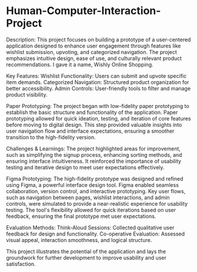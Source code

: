 # Human-Computer-Interaction-Project

Description:
This project focuses on building a prototype of a user-centered application designed to enhance user engagement through features like wishlist submission, upvoting, and categorized navigation. The project emphasizes intuitive design, ease of use, and culturally relevant product recommendations. I gave it a name, Wishly Online Shopping.

Key Features:
  Wishlist Functionality: Users can submit and upvote specific item demands.
  Categorized Navigation: Structured product organization for better accessibility.
  Admin Controls: User-friendly tools to filter and manage product visibility.

Paper Prototyping:
  The project began with low-fidelity paper prototyping to establish the basic structure and functionality of the application. Paper prototyping allowed for quick ideation, testing, and iteration of core features before moving to digital design. This step provided valuable insights into user navigation flow and interface expectations, ensuring a smoother transition to the high-fidelity version.

Challenges & Learnings:
  The project highlighted areas for improvement, such as simplifying the signup process, enhancing sorting methods, and ensuring interface intuitiveness. It reinforced the importance of usability testing and iterative design to meet user expectations effectively.

Figma Prototyping:
  The high-fidelity prototype was designed and refined using Figma, a powerful interface design tool. Figma enabled seamless collaboration, version control, and interactive prototyping. Key user flows, such as navigation between pages, wishlist interactions, and admin controls, were simulated to provide a near-realistic experience for usability testing. The tool's flexibility allowed for quick iterations based on user feedback, ensuring the final prototype met user expectations.

Evaluation Methods:
  Think-Aloud Sessions: Collected qualitative user feedback for design and functionality.
  Co-operative Evaluation: Assessed visual appeal, interaction smoothness, and logical structure.

This project illustrates the potential of the application and lays the groundwork for further development to improve usability and user satisfaction.
